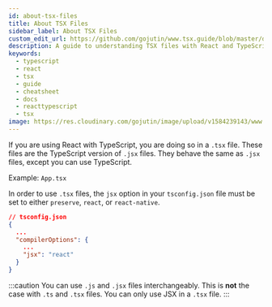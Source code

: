```yaml
---
id: about-tsx-files
title: About TSX Files
sidebar_label: About TSX Files
custom_edit_url: https://github.com/gojutin/www.tsx.guide/blob/master/docs/tsx-files/about-tsx-files.mdx
description: A guide to understanding TSX files with React and TypeScript
keywords:
  - typescript
  - react
  - tsx
  - guide
  - cheatsheet
  - docs
  - reacttypescript
  - tsx
image: https://res.cloudinary.com/gojutin/image/upload/v1584239143/www.tsx.guide/tsx-guide-logo.png
---
```


If you are using React with TypeScript, you are doing so in a `.tsx` file.
These files are the TypeScript version of `.jsx` files.
They behave the same as `.jsx` files, except you can use TypeScript.

Example:
`App.tsx`

In order to use `.tsx` files, the `jsx` option in your `tsconfig.json` file must be set to either `preserve`, `react`, or `react-native`.

```json
// tsconfig.json
{
  ...
  "compilerOptions": {
    ...
    "jsx": "react"
  }
}
```

:::caution
You can use `.js` and `.jsx` files interchangeably. This is **not** the case with `.ts` and `.tsx` files.
You can only use JSX in a `.tsx` file.
:::
